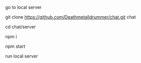 go to local server

git clone https://github.com/Deathmetalldrummer/chat.git chat

cd chat/server

npm i

npm start

run local server
